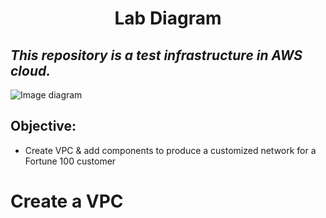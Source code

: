 <h1 align="center">Lab Diagram</h1>

_This repository is a test infrastructure in AWS cloud._
---
![Image diagram]()
## Objective:
* Create VPC & add components to produce a customized network for a Fortune 100 customer
# Create a VPC